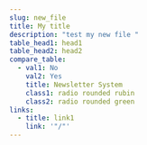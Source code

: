 ```yaml
---
slug: new_file
title: My title
description: "test my new file "
table_head1: head1
table_head2: head2
compare_table:
  - val1: No
    val2: Yes
    title: Newsletter System
    class1: radio rounded rubin
    class2: radio rounded green
links:
  - title: link1
    link: '"/"'
---
```

